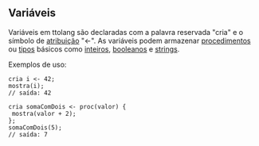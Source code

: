 ## Variáveis

Variáveis em ttolang são declaradas com a palavra reservada "cria" e o símbolo de [atribuição](atribuição) "<-". 
As variáveis podem armazenar [procedimentos](procedimentos) ou [tipos](tipos) básicos como [inteiros](inteiros), [booleanos](booleanos) e [strings](strings). 

Exemplos de uso:
 ```
cria i <- 42;
mostra(i);
// saída: 42

cria somaComDois <- proc(valor) {
  mostra(valor + 2); 
};
somaComDois(5);
// saída: 7
```